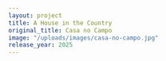 ```yaml
---
layout: project
title: A House in the Country
original_title: Casa no Campo
image: "/uploads/images/casa-no-campo.jpg"
release_year: 2025
---
```

